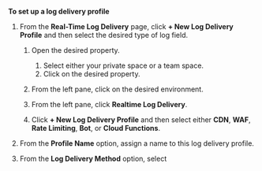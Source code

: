 **To set up a log delivery profile**

1.  From the **Real-Time Log Delivery** page, click **+ New Log Delivery Profile** and then select the desired type of log field.

    1.  Open the desired property.

        1.  Select either your private space or a team space.
        2.  Click on the desired property.

    2.  From the left pane, click on the desired environment.
    3.  From the left pane, click **Realtime Log Delivery**.
    4.  Click **+ New Log Delivery Profile** and then select either **CDN**, **WAF**, **Rate Limiting**, **Bot**, or **Cloud Functions**.

2.  From the **Profile Name** option, assign a name to this log delivery profile.
3.  From the **Log Delivery Method** option, select